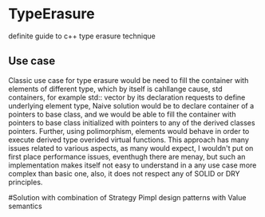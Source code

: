 # TypeErasure
definite guide to c++ type erasure technique

## Use case

Classic use case for type erasure would be need to fill the container with elements of different type, which by itself is 
cahllange cause, std containers, for example std:: vector by its declaration requests to define underlying element type,
Naive solution would be to declare container of a pointers to base class, and we would be able to fill the container
with pointers to base class initialized with pointers to any of the derived classes pointers. 
Further, using polimorphism, elements would behave in order to execute derived type overided virtual functions.
This approach has many issues related to various aspects, as many would expect, I wouldn't put on first place performance issues,
eventhugh there are menay, but such an implementation makes itself not easy to understand in a any use case more complex than basic one,
also, it does not respect any of SOLID or DRY principles.

#Solution with combination of Strategy Pimpl design patterns with Value semantics 
